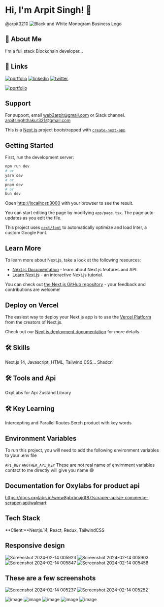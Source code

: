 
# Hi, I'm Arpit Singh! 👋
@arpit3210
![Black and White Monogram Business Logo](https://github.com/arpit3210/Walmart/assets/75988023/5217247f-917c-4018-86ef-17269811b6c6)


## 🚀 About Me
I'm a full stack Blockchain developer...


## 🔗 Links
[![portfolio](https://img.shields.io/badge/my_portfolio-000?style=for-the-badge&logo=ko-fi&logoColor=white)](https://arpitweb3.netlify.app/)
[![linkedin](https://img.shields.io/badge/linkedin-0A66C2?style=for-the-badge&logo=linkedin&logoColor=white)](https://www.linkedin.com/in/arpitweb3/)
[![twitter](https://img.shields.io/badge/twitter-1DA1F2?style=for-the-badge&logo=twitter&logoColor=white)](https://github.com/arpit3210)


[![portfolio](https://img.shields.io/badge/my_portfolio-000?style=for-the-badge&logo=ko-fi&logoColor=white)](https://arpitweb3.netlify.app/)


## Support

For support, email web3arpit@gmail.com or  Slack channel.   arpitsinghthakur321@gmail.com

This is a [Next.js](https://nextjs.org/) project bootstrapped with [`create-next-app`](https://github.com/vercel/next.js/tree/canary/packages/create-next-app).

## Getting Started

First, run the development server:

```bash
npm run dev
# or
yarn dev
# or
pnpm dev
# or
bun dev
```

Open [http://localhost:3000](http://localhost:3000) with your browser to see the result.

You can start editing the page by modifying `app/page.tsx`. The page auto-updates as you edit the file.

This project uses [`next/font`](https://nextjs.org/docs/basic-features/font-optimization) to automatically optimize and load Inter, a custom Google Font.

## Learn More

To learn more about Next.js, take a look at the following resources:

- [Next.js Documentation](https://nextjs.org/docs) - learn about Next.js features and API.
- [Learn Next.js](https://nextjs.org/learn) - an interactive Next.js tutorial.

You can check out [the Next.js GitHub repository](https://github.com/vercel/next.js/) - your feedback and contributions are welcome!

## Deploy on Vercel

The easiest way to deploy your Next.js app is to use the [Vercel Platform](https://vercel.com/new?utm_medium=default-template&filter=next.js&utm_source=create-next-app&utm_campaign=create-next-app-readme) from the creators of Next.js.

Check out our [Next.js deployment documentation](https://nextjs.org/docs/deployment) for more details.

## 🛠 Skills
Next.js 14, Javascript, HTML, Tailwind CSS...
Shadcn

## 🛠  Tools and Api 
OxyLabs for Api
Zustand Library


## 🛠 Key Learning 
Intercepting and Parallel Routes
Serch product with key words





## Environment Variables

To run this project, you will need to add the following environment variables to your .env file

`API_KEY`
`ANOTHER_API_KEY`
These are not real name of envirnment variables
contact to me directly will give you name 😄

## Documentation for Oxylabs for product api
https://docs.oxylabs.io/wmw8gbrbnajdf87/scraper-apis/e-commerce-scraper-api/walmart








## Tech Stack

**Client:**Nextjs.14,  React, Redux, TailwindCSS

## Responsive design 

![Screenshot 2024-02-14 005923](https://github.com/arpit3210/Walmart/assets/75988023/02638646-a7fc-4176-80bb-9e995404fb4c)
![Screenshot 2024-02-14 005903](https://github.com/arpit3210/Walmart/assets/75988023/0e3e108e-c683-4f1b-ae38-9c0cb5ee8de5)
![Screenshot 2024-02-14 005847](https://github.com/arpit3210/Walmart/assets/75988023/abf1204a-82a6-4817-a3dc-a1e181a87731)
![Screenshot 2024-02-14 005456](https://github.com/arpit3210/Walmart/assets/75988023/1bbff982-7e46-480f-a61f-3c791360f36a)



## These are a few screenshots 

![Screenshot 2024-02-14 005237](https://github.com/arpit3210/Walmart/assets/75988023/5eefc3a5-80e2-4e18-9a46-5e690d1e7242)
![Screenshot 2024-02-14 005252](https://github.com/arpit3210/Walmart/assets/75988023/9890eaf4-348e-4641-9ef1-c6f46c37eb99)


![image](https://github.com/arpit3210/Walmart/assets/75988023/a894a176-3537-42fe-8161-d2ad08b3b6c9)
![image](https://github.com/arpit3210/Walmart/assets/75988023/90e196d5-5646-4212-9687-4defb9f2032a)
![image](https://github.com/arpit3210/Walmart/assets/75988023/b4bc4a8f-f19c-4b1e-a668-c68dd3fde23d)
![image](https://github.com/arpit3210/Walmart/assets/75988023/2bf9c97f-f2c3-4b87-b379-518f860894f0)
![image](https://github.com/arpit3210/Walmart/assets/75988023/9df9a49d-6a54-4ab5-994d-c21832ced67f)


